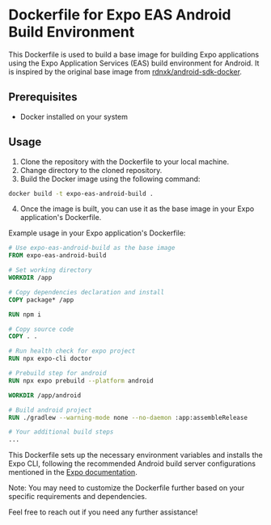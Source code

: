 # Dockerfile for Expo EAS Android Build Environment

This Dockerfile is used to build a base image for building Expo applications using the Expo Application Services (EAS) build environment for Android. It is inspired by the original base image from [rdnxk/android-sdk-docker](https://gitlab.com/rdnxk/android-sdk-docker).

## Prerequisites
- Docker installed on your system

## Usage

1. Clone the repository with the Dockerfile to your local machine.
2. Change directory to the cloned repository.
3. Build the Docker image using the following command:
```bash
docker build -t expo-eas-android-build .
```
4. Once the image is built, you can use it as the base image in your Expo application's Dockerfile.


Example usage in your Expo application's Dockerfile:

```Dockerfile
# Use expo-eas-android-build as the base image
FROM expo-eas-android-build

# Set working directory
WORKDIR /app

# Copy dependencies declaration and install
COPY package* /app

RUN npm i

# Copy source code
COPY . .

# Run health check for expo project
RUN npx expo-cli doctor

# Prebuild step for android
RUN npx expo prebuild --platform android

WORKDIR /app/android

# Build android project
RUN ./gradlew --warning-mode none --no-daemon :app:assembleRelease

# Your additional build steps
...
```

This Dockerfile sets up the necessary environment variables and installs the Expo CLI, following the recommended Android build server configurations mentioned in the [Expo documentation](https://docs.expo.dev/build-reference/infrastructure/#android-build-server-configurations).

Note: You may need to customize the Dockerfile further based on your specific requirements and dependencies.

Feel free to reach out if you need any further assistance!